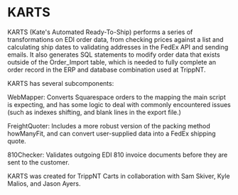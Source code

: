 # KARTS
KARTS (Kate's Automated Ready-To-Ship) performs a series of transformations on EDI order data, from checking prices against a list and calculating ship dates to validating addresses in the FedEx API and sending emails. It also generates SQL statements to modify order data that exists outside of the Order_Import table, which is needed to fully complete an order record in the ERP and database combination used at TrippNT.

KARTS has several subcomponents:

WebMapper:
Converts Squarespace orders to the mapping the main script is expecting, and has some logic to deal with commonly encountered issues (such as indexes shifting, and blank lines in the export file.)

FreightQuoter: 
Includes a more robust version of the packing method howManyFit, and can convert user-supplied data into a FedEx shipping quote.

810Checker:
Validates outgoing EDI 810 invoice documents before they are sent to the customer.

KARTS was created for TrippNT Carts in collaboration with Sam Skiver, Kyle Malios, and Jason Ayers.
